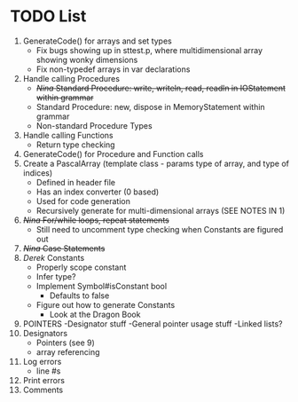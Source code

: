 # TODO List

1. GenerateCode() for arrays and set types
    - Fix bugs showing up in sttest.p, where multidimensional array showing wonky dimensions
	- Fix non-typedef arrays in var declarations 
2. Handle calling Procedures
	- <s> _Nina_ Standard Procedure: write, writeln, read, readln in IOStatement within grammar </s>
	- Standard Procedure: new, dispose in MemoryStatement within grammar
	- Non-standard Procedure Types
3. Handle calling Functions
	- Return type checking
4. GenerateCode() for Procedure and Function calls
5. Create a PascalArray (template class - params type of array, and type of indices)
	- Defined in header file
	- Has an index converter (0 based)
	- Used for code generation
	- Recursively generate for multi-dimensional arrays
	(SEE NOTES IN 1)
6. <s> _Nina_ For/while loops, repeat statements </s> 
	- Still need to uncomment type checking when Constants are figured out
7. <s> _Nina_ Case Statements </s>
8. _Derek_ Constants
	- Properly scope constant
	- Infer type?
    - Implement Symbol#isConstant bool
        - Defaults to false
    - Figure out how to generate Constants
        - Look at the Dragon Book
9. POINTERS
	-Designator stuff
	-General pointer usage stuff
	-Linked lists?
10. Designators 
	- Pointers (see 9)
	- array referencing      
11. Log errors
	- line #s
12. Print errors
13. Comments
